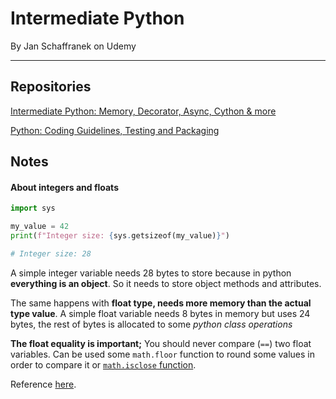 # Intermediate Python 
By Jan Schaffranek on Udemy

---
## Repositories

[Intermediate Python: Memory, Decorator, Async, Cython & more](https://github.com/franneck94/UdemyPythonInt)

[Python: Coding Guidelines, Testing and Packaging](https://github.com/franneck94/UdemyPythonProEng)

## Notes

#### About integers and floats

```python
import sys

my_value = 42
print(f"Integer size: {sys.getsizeof(my_value)}")

# Integer size: 28
```

A simple integer variable needs 28 bytes to store because in python **everything is an object**.
So it needs to store object methods and attributes.

The same happens with **float type, needs more memory than the actual type value**. A simple float variable needs 8 bytes in memory but
uses 24 bytes, the rest of bytes is allocated to some _python class operations_

**The float equality is important;** You should never compare (`==`) two float variables.
Can be used some `math.floor` function to round some values in order to compare it or [`math.isclose` function](https://www.w3schools.com/python/ref_math_isclose.asp).

Reference [here](https://github.com/franneck94/UdemyPythonPro/tree/master/Chapter02_Basics/Numbers).


